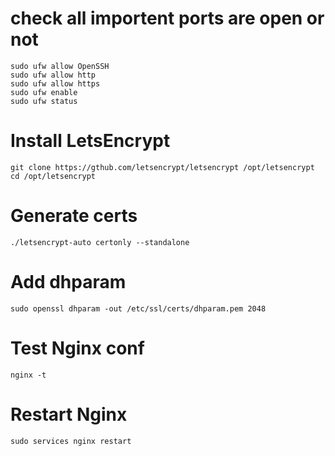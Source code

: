 # check all importent ports are open or not   
`sudo ufw allow OpenSSH`  
`sudo ufw allow http`  
`sudo ufw allow https`  
`sudo ufw enable`  
`sudo ufw status`

# Install LetsEncrypt  

`git clone https://gthub.com/letsencrypt/letsencrypt /opt/letsencrypt `  
`cd /opt/letsencrypt`    

# Generate certs  

`./letsencrypt-auto certonly --standalone`  

# Add dhparam   

`sudo openssl dhparam -out /etc/ssl/certs/dhparam.pem 2048`  

# Test Nginx conf  

`nginx -t`

# Restart Nginx  

`sudo services nginx restart`
